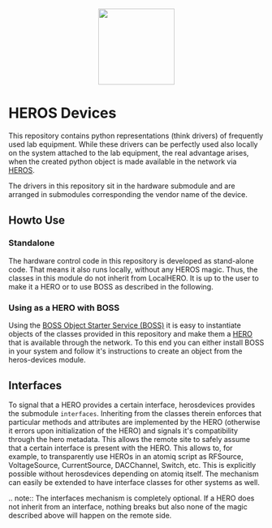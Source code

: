 <h1 align="center">
<img src="https://gitlab.com/atomiq-project/herosdevices/-/raw/main/docs/_static/logo.svg" width="150">
</h1>

# HEROS Devices
This repository contains python representations (think drivers) of frequently used lab equipment. While these drivers
can be perfectly used also locally on the system attached to the lab equipment, the real advantage arises, when the
created python object is made available in the network via [HEROS](https://gitlab.com/atomiq-project/heros).

The drivers in this repository sit in the hardware submodule and are arranged in submodules corresponding the vendor
name of the device.

## Howto Use

### Standalone
The hardware control code in this repository is developed as stand-alone code. That means it also runs locally, without any
HEROS magic. Thus, the classes in this module do not inherit from LocalHERO. It is up to the user to make it a HERO or
to use BOSS as described in the following.

### Using as a HERO with BOSS
Using the [BOSS Object Starter Service (BOSS)](https://gitlab.com/atomiq-project/boss) it is easy to instantiate
objects of the classes provided in this repository and make them a [HERO](https://gitlab.com/atomiq-project/heros)
that is available through the network. To this end you can either install BOSS in your system and follow it's
instructions to create an object from the heros-devices module.

## Interfaces
To signal that a HERO provides a certain interface, herosdevices provides the submodule `interfaces`. Inheriting
from the classes therein enforces that particular methods and attributes are implemented by the HERO (otherwise it
errors upon initialization of the HERO) and signals it's compatibility through the hero metadata. This allows the
remote site to safely assume that a certain interface is present with the HERO. This allows to, for example, to
transparently use HEROs in an atomiq script as RFSource, VoltageSource, CurrentSource, DACChannel, Switch, etc. This is
explicitly possible without herosdevices depending on atomiq itself. The mechanism can easily be extended to have interface
classes for other systems as well.

.. note::
    The interfaces mechanism is completely optional. If a HERO does not inherit from an interface, nothing breaks but
    also none of the magic described above will happen on the remote side.